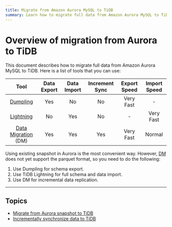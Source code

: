 ```yaml
---
title: Migrate from Amazon Aurora MySQL to TiDB
summary: Learn how to migrate full data from Amazon Aurora MySQL to TiDB.
---
```


# Overview of migration from Aurora to TiDB

This document describes how to migrate full data from Amazon Aurora MySQL to TiDB. Here is a list of tools that you can use:

|Tool|Data Export|Data Import|Increment Sync|Export Speed| Import Speed|
|:-: |:-:|:-:|:-:|:-:|:-:|
|[Dumpling](https://github.com/pingcap/dumpling)|Yes|No|No|Very Fast|-|
|[Lightning](/tidb-lightning/tidb-lightning-overview.md)|No|Yes|No|-|Very Fast|
|[Data Migration](https://github.com/pingcap/dm) (DM)|Yes|Yes|Yes|Very Fast | Normal|

Using existing snapshot in Aurora is the most convenient way. However, [DM](https://github.com/pingcap/dm) does not yet support the parquet format, so you need to do the following:

1. Use Dumpling for schema export.
2. Use TiDB Lightning for full schema and data import. 
3. Use DM for incremental data replication.

***

## Topics

- [Migrate from Aurora snapshot to TiDB](/data-migration/aurora/from-snapshot.md)
- [Incrementally synchronize data to TiDB](/data-migration/aurora/increment-aurora.md)
